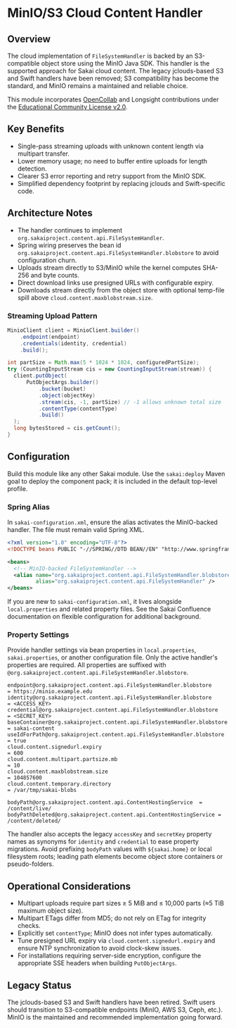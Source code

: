 # MinIO/S3 Cloud Content Handler

## Overview

The cloud implementation of `FileSystemHandler` is backed by an S3-compatible
object store using the MinIO Java SDK. This handler is the supported approach
for Sakai cloud content. The legacy jclouds-based S3 and Swift handlers have
been removed; S3 compatibility has become the standard, and MinIO remains a
maintained and reliable choice.

This module incorporates
[OpenCollab](https://github.com/OpenCollabZA/sakai-openstack-swift) and
Longsight contributions under the
[Educational Community License v2.0](http://opensource.org/licenses/ECL-2.0).

## Key Benefits

- Single-pass streaming uploads with unknown content length via multipart
  transfer.
- Lower memory usage; no need to buffer entire uploads for length detection.
- Clearer S3 error reporting and retry support from the MinIO SDK.
- Simplified dependency footprint by replacing jclouds and Swift-specific code.

## Architecture Notes

- The handler continues to implement `org.sakaiproject.content.api.FileSystemHandler`.
- Spring wiring preserves the bean id `org.sakaiproject.content.api.FileSystemHandler.blobstore`
  to avoid configuration churn.
- Uploads stream directly to S3/MinIO while the kernel computes SHA-256 and byte
  counts.
- Direct download links use presigned URLs with configurable expiry.
- Downloads stream directly from the object store with optional temp-file spill
  above `cloud.content.maxblobstream.size`.

### Streaming Upload Pattern

```java
MinioClient client = MinioClient.builder()
    .endpoint(endpoint)
    .credentials(identity, credential)
    .build();

int partSize = Math.max(5 * 1024 * 1024, configuredPartSize);
try (CountingInputStream cis = new CountingInputStream(stream)) {
  client.putObject(
      PutObjectArgs.builder()
          .bucket(bucket)
          .object(objectKey)
          .stream(cis, -1, partSize) // -1 allows unknown total size
          .contentType(contentType)
          .build()
  );
  long bytesStored = cis.getCount();
}
```

## Configuration

Build this module like any other Sakai module. Use the `sakai:deploy` Maven goal
to deploy the component pack; it is included in the default top-level profile.

### Spring Alias

In `sakai-configuration.xml`, ensure the alias activates the MinIO-backed
handler. The file must remain valid Spring XML.

```xml
<?xml version="1.0" encoding="UTF-8"?>
<!DOCTYPE beans PUBLIC "-//SPRING//DTD BEAN//EN" "http://www.springframework.org/dtd/spring-beans.dtd">

<beans>
  <!-- MinIO-backed FileSystemHandler -->
  <alias name="org.sakaiproject.content.api.FileSystemHandler.blobstore"
         alias="org.sakaiproject.content.api.FileSystemHandler" />
</beans>
```

If you are new to `sakai-configuration.xml`, it lives alongside `local.properties`
and related property files. See the Sakai Confluence documentation on flexible
configuration for additional background.

### Property Settings

Provide handler settings via bean properties in `local.properties`,
`sakai.properties`, or another configuration file. Only the active handler's
properties are required. All properties are suffixed with
`@org.sakaiproject.content.api.FileSystemHandler.blobstore`.

```properties
endpoint@org.sakaiproject.content.api.FileSystemHandler.blobstore      = https://minio.example.edu
identity@org.sakaiproject.content.api.FileSystemHandler.blobstore      = <ACCESS_KEY>
credential@org.sakaiproject.content.api.FileSystemHandler.blobstore    = <SECRET_KEY>
baseContainer@org.sakaiproject.content.api.FileSystemHandler.blobstore = sakai-content
useIdForPath@org.sakaiproject.content.api.FileSystemHandler.blobstore  = true
cloud.content.signedurl.expiry                                         = 600
cloud.content.multipart.partsize.mb                                    = 10
cloud.content.maxblobstream.size                                       = 104857600
cloud.content.temporary.directory                                      = /var/tmp/sakai-blobs

bodyPath@org.sakaiproject.content.api.ContentHostingService  = /content/live/
bodyPathDeleted@org.sakaiproject.content.api.ContentHostingService = /content/deleted/
```

The handler also accepts the legacy `accessKey` and `secretKey` property names
as synonyms for `identity` and `credential` to ease property migrations. Avoid
prefixing `bodyPath` values with `${sakai.home}` or local filesystem roots;
leading path elements become object store containers or pseudo-folders.

## Operational Considerations

- Multipart uploads require part sizes ≥ 5 MiB and ≤ 10,000 parts (≈5 TiB
  maximum object size).
- Multipart ETags differ from MD5; do not rely on ETag for integrity checks.
- Explicitly set `contentType`; MinIO does not infer types automatically.
- Tune presigned URL expiry via `cloud.content.signedurl.expiry` and ensure NTP
  synchronization to avoid clock-skew issues.
- For installations requiring server-side encryption, configure the appropriate
  SSE headers when building `PutObjectArgs`.

## Legacy Status

The jclouds-based S3 and Swift handlers have been retired. Swift users should
transition to S3-compatible endpoints (MinIO, AWS S3, Ceph, etc.). MinIO is the
maintained and recommended implementation going forward.
